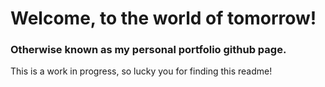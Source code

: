 # Welcome, to the world of tomorrow! 
### Otherwise known as my personal portfolio github page.

This is a work in progress, so lucky you for finding this readme!
